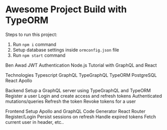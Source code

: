 # Awesome Project Build with TypeORM

Steps to run this project:

1. Run `npm i` command
2. Setup database settings inside `ormconfig.json` file
3. Run `npm start` command

Ben Awad JWT Authentication Node.js Tutorial with GraphQL and React

Technologies
Typescript
GraphQL
TypeGraphQL
TypeORM
PostgreSQL
React
Apollo

Backend
Setup a GraphQL server using TypeGraphQL and TypeORM
Register a user
Login and create access and refresh tokens
Authenticated mutations/queries
Refresh the token
Revoke tokens for a user

Frontend
Setup Apollo and GraphQL Code Generator
React Router
Register/Login
Persist sessions on refresh
Handle expired tokens
Fetch current user in header, etc..
